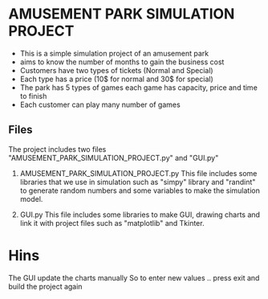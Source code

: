 # AMUSEMENT PARK SIMULATION PROJECT

* This is a simple simulation project of an amusement park
* aims to know the number of months to gain the business cost
* Customers have two types of tickets (Normal and Special)
* Each type has a price (10$ for normal and 30$ for special)
* The park has 5 types of games each game has capacity, price and time to finish
* Each customer can play many number of games

## Files

The project includes two files "AMUSEMENT_PARK_SIMULATION_PROJECT.py" and "GUI.py" 

1) AMUSEMENT_PARK_SIMULATION_PROJECT.py
This file includes some libraries that we use in simulation such as "simpy" library and "randint" to generate random numbers and some variables to make the simulation model.

2) GUI.py
This file includes some libraries to make GUI, drawing charts and link it with project files such as "matplotlib" and Tkinter.

# Hins
The GUI update the charts manually
So to enter new values .. press exit and build the project again

